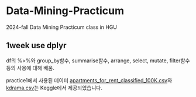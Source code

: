 # Data-Mining-Practicum
2024-fall Data Mining Practicum class in HGU

## 1week use dplyr
df의 %>%와 group_by함수, summarise함수, arrange, select, mutate, filter함수 등의 사용에 대해 배움.

practice1에서 사용된 데이터 [apartments_for_rent_classified_100K.csv](https://www.kaggle.com/datasets/shashanks1202/apartment-rent-data)와 [kdrama.csv](https://www.kaggle.com/datasets/ahbab911/top-250-korean-dramas-kdrama-dataset)는 Keggle에서 제공되었습니다.



